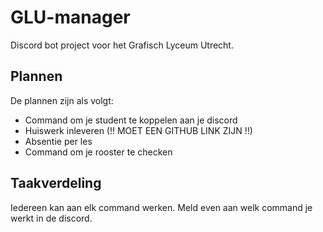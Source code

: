 # GLU-manager
Discord bot project voor het Grafisch Lyceum Utrecht.  
  
## Plannen
De plannen zijn als volgt:  
- Command om je student te koppelen aan je discord
- Huiswerk inleveren (!! MOET EEN GITHUB LINK ZIJN !!)
- Absentie per les
- Command om je rooster te checken  
  
## Taakverdeling
Iedereen kan aan elk command werken.
Meld even aan welk command je werkt in de discord.